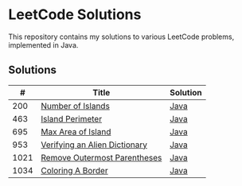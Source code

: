 # LeetCode Solutions

This repository contains my solutions to various LeetCode problems, implemented in Java.

## Solutions

| # | Title | Solution |
|---|---|---|
| 200 | [Number of Islands](https://leetcode.com/problems/number-of-islands/) | [Java](./200/Solution.java) |
| 463 | [Island Perimeter](https://leetcode.com/problems/island-perimeter/) | [Java](./463/Solution.java) |
| 695 | [Max Area of Island](https://leetcode.com/problems/max-area-of-island/) | [Java](./695/Solution.java) |
| 953 | [Verifying an Alien Dictionary](https://leetcode.com/problems/verifying-an-alien-dictionary/) | [Java](./953/Solution.java) |
| 1021 | [Remove Outermost Parentheses](https://leetcode.com/problems/remove-outermost-parentheses/) | [Java](./1021/Solution.java) |
| 1034 | [Coloring A Border](https://leetcode.com/problems/coloring-a-border/) | [Java](./1034/Solution.java) |
